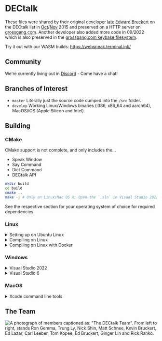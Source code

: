 # DECtalk

These files were shared by their original developer [late Edward Bruckert](https://bluegrasspals.com/pipermail/dectalk/2020-June/005253.html) on the DECtalk list in [Oct](https://bluegrasspals.com/pipermail/dectalk/2015-October/004517.html)/[Nov](https://bluegrasspals.com/pipermail/dectalk/2015-November/004535.html) 2015 and preserved on a HTTP server on [grossgang.com](https://keybase.pub/datajake1999/Grossgang/tts/DECtalk%20source%20code%20archive/Ad%202.zip). Another developer also added more code in 09/2022 which is also preserved in the [grossgang.com keybase filesystem](https://keybase.pub/datajake1999/Grossgang/tts/DECtalk%20source%20code%20archive/).

Try it out with our WASM builds: https://webspeak.terminal.ink/

## Community

We're currently living out in [Discord](https://discordapp.com/invite/wHgdmf4) - Come have a chat!

## Branches of Interest

- `master` Literally just the source code dumped into the `/src` folder.
- `develop` Working Linux/Windows binaries (i386, x86_64 and aarch64), MacOS/iOS (Apple Silicon and Intel).

## Building

### CMake

CMake support is not complete, and only includes the...

- Speak Window
- Say Command
- Dict Command
- DECtalk API

```sh
mkdir build
cd build
cmake ..
make -j # Only on Linux/Mac OS X; Open the `.sln` in Visual Studio 2022 for Microsoft Windows.
```

See the respective section for your operating system of choice for required dependencies.

### Linux

<details>
<summary>Setting up on Ubuntu Linux</summary>

If you're building on Ubuntu, obtain the following dependencies:

```sh
apt-get install build-essential libasound2-dev libpulse-dev libgtk2.0-dev unzip git
```

(libgtk2.0-dev is only needed if you want the graphical frontend, libasound2-dev if you want ALSA sound output and libpulse-dev if you want pulseaudio audio-output)

</details>
<details>
<summary>Compiling on Linux</summary>

```sh
# Run all these commands in the /src directory...
# Generates configure files
autoreconf -si

# Executes configure files
./configure

# Builds DECtalk with ALL cores (remove -j for single core)
make -j
```

The built files will be found in the `/dist` folder.

</details>
<details>
<summary>Compiling on Linux with Docker</summary>

To build DECtalk without setting up a local build environment, run `sudo docker-compose up`
(and make sure you have Docker and docker-compose installed!)

</details>

### Windows

<details>
<summary>Visual Studio 2022</summary>

Install Visual Studio 2022, enabling the "Desktop development with C++" workload from the Visual Studio Installer.

Optionally, also install the ARM64 build tools (untested) to create ARM64 binaries for Windows on ARM.

You can then open [`\src\DECtalk.sln`](./src/DECtalk.sln) in Visual Studio.

</details>

<details>
<summary>Visual Studio 6</summary>

#### Setup

There's a great article on CodeProject which explains how to install Visual Studio 6.0 from scratch.
[Read it here](https://www.codeproject.com/Articles/1191047/Install-Visual-Studio-on-Windows)

You will also need to add your `vcvars32.bat` file to the environment variables.
Do this by adding `C:\Program Files (x86)\Microsoft Visual Studio\VC98\Bin` to your Windows system `PATH`.

#### Compilation

The [`\devops\vs6\dt_buildall.bat`](./devops/vs6/dt_buildall.bat)
file is a great place to get started if you want to build individual components of DECtalk.

If you want to compile all files, execute the `\devops\vs6\dt_buildall.bat` file
from the root of the project folder.

You can then collate all files together by executing the `\devops\vs6\dt_copyfiles.bat` file.

</details>

### MacOS
<details>
<summary>Xcode command line tools</summary>

#### Setup
Install Xcode command line tools. From the terminal:

```% xcode-select --install```

Or you may trigger an install by typing any of the following from the terminal:

```git```

```clang```

```gcc```


#### Compilation
```
cd src/
./configure
make -j
```

The built files will be found in the `/dist` folder.

</details>

## The Team

![A photograph of members captioned as: "The DECtalk Team". From left to right, stands Ron Gemma, Trung Ly, Nick Shin, Matt Schnee, Kevin Bruckert, Ed Lazar, Carl Leeber, Tom Kopee, Ed Bruckert, Ginger Lin and Rick Rahko.](./src/samples/speak/TEAM03.BMP "The original DECtalk developers!")
